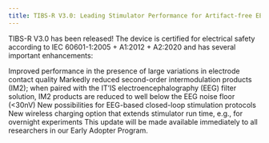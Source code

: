 ```yaml
---
title: TIBS-R V3.0: Leading Stimulator Performance for Artifact-free EEG and Closed-Loop Protocols
---
```

TIBS-R V3.0 has been released! The device is certified for electrical safety according to IEC 60601-1:2005 + A1:2012 + A2:2020 and has several important enhancements:

Improved performance in the presence of large variations in electrode contact quality
Markedly reduced second-order intermodulation products (IM2); when paired with the IT’IS electroencephalography (EEG) filter solution, IM2 products are reduced to well below the EEG noise floor (<30nV)
New possibilities for EEG-based closed-loop stimulation protocols
New wireless charging option that extends stimulator run time, e.g., for overnight experiments
This update will be made available immediately to all researchers in our Early Adopter Program.
